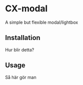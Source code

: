 # CX-modal
A simple but flexible modal/lightbox


## Installation
Hur blir detta?


## Usage
Så här gör man

